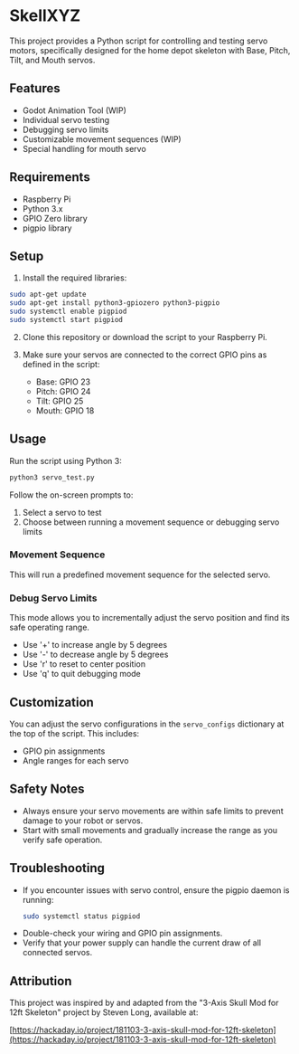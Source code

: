 # SkellXYZ

This project provides a Python script for controlling and testing servo motors, specifically designed for the home depot skeleton with Base, Pitch, Tilt, and Mouth servos.

## Features

- Godot Animation Tool (WIP)
- Individual servo testing
- Debugging servo limits
- Customizable movement sequences (WIP)
- Special handling for mouth servo

## Requirements

- Raspberry Pi
- Python 3.x
- GPIO Zero library
- pigpio library

## Setup

1. Install the required libraries:

```bash
sudo apt-get update
sudo apt-get install python3-gpiozero python3-pigpio
sudo systemctl enable pigpiod
sudo systemctl start pigpiod
```

2. Clone this repository or download the script to your Raspberry Pi.

3. Make sure your servos are connected to the correct GPIO pins as defined in the script:
   - Base: GPIO 23
   - Pitch: GPIO 24
   - Tilt: GPIO 25
   - Mouth: GPIO 18

## Usage

Run the script using Python 3:

```bash
python3 servo_test.py
```

Follow the on-screen prompts to:

1. Select a servo to test
2. Choose between running a movement sequence or debugging servo limits

### Movement Sequence

This will run a predefined movement sequence for the selected servo.

### Debug Servo Limits

This mode allows you to incrementally adjust the servo position and find its safe operating range.

- Use '+' to increase angle by 5 degrees
- Use '-' to decrease angle by 5 degrees
- Use 'r' to reset to center position
- Use 'q' to quit debugging mode

## Customization

You can adjust the servo configurations in the `servo_configs` dictionary at the top of the script. This includes:

- GPIO pin assignments
- Angle ranges for each servo

## Safety Notes

- Always ensure your servo movements are within safe limits to prevent damage to your robot or servos.
- Start with small movements and gradually increase the range as you verify safe operation.

## Troubleshooting

- If you encounter issues with servo control, ensure the pigpio daemon is running:
  ```bash
  sudo systemctl status pigpiod
  ```
- Double-check your wiring and GPIO pin assignments.
- Verify that your power supply can handle the current draw of all connected servos.

## Attribution

This project was inspired by and adapted from the "3-Axis Skull Mod for 12ft Skeleton" project by Steven Long, available at:

[https://hackaday.io/project/181103-3-axis-skull-mod-for-12ft-skeleton](https://hackaday.io/project/181103-3-axis-skull-mod-for-12ft-skeleton)
